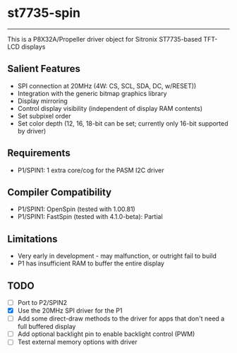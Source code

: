 # st7735-spin 
-------------

This is a P8X32A/Propeller driver object for Sitronix ST7735-based TFT-LCD displays

## Salient Features

* SPI connection at 20MHz (4W: CS, SCL, SDA, DC, w/RESET))
* Integration with the generic bitmap graphics library
* Display mirroring
* Control display visibility (independent of display RAM contents)
* Set subpixel order
* Set color depth (12, 16, 18-bit can be set; currently only 16-bit supported by driver)

## Requirements

* P1/SPIN1: 1 extra core/cog for the PASM I2C driver

## Compiler Compatibility

* P1/SPIN1: OpenSpin (tested with 1.00.81)
* P1/SPIN1: FastSpin (tested with 4.1.0-beta): Partial

## Limitations

* Very early in development - may malfunction, or outright fail to build
* P1 has insufficient RAM to buffer the entire display

## TODO

- [ ] Port to P2/SPIN2
- [x] Use the 20MHz SPI driver for the P1
- [ ] Add some direct-draw methods to the driver for apps that don't need a full buffered display
- [ ] Add optional backlight pin to enable backlight control (PWM)
- [ ] Test external memory options with driver
